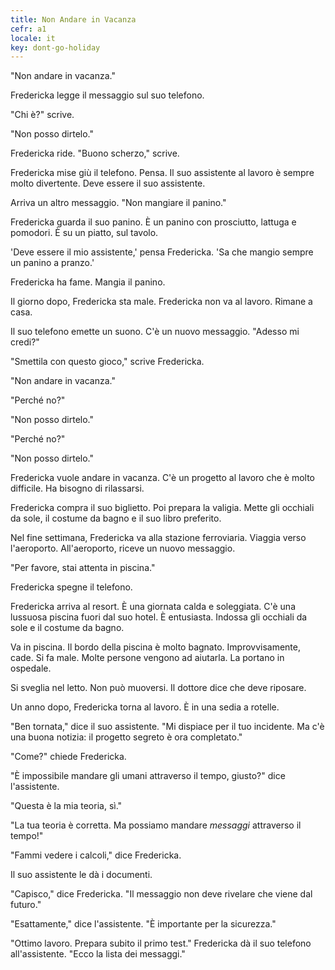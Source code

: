 ```yaml
---
title: Non Andare in Vacanza
cefr: a1
locale: it
key: dont-go-holiday
---
```


"Non andare in vacanza."

Fredericka legge il messaggio sul suo telefono.

"Chi è?" scrive.

"Non posso dirtelo."

Fredericka ride. "Buono scherzo," scrive.

Fredericka mise giù il telefono. Pensa. Il suo assistente al lavoro è sempre molto divertente. Deve essere il suo assistente.

Arriva un altro messaggio. "Non mangiare il panino."

Fredericka guarda il suo panino. È un panino con prosciutto, lattuga e pomodori. È su un piatto, sul tavolo.

'Deve essere il mio assistente,' pensa Fredericka. 'Sa che mangio sempre un panino a pranzo.'

Fredericka ha fame. Mangia il panino.

Il giorno dopo, Fredericka sta male. Fredericka non va al lavoro. Rimane a casa.

Il suo telefono emette un suono. C'è un nuovo messaggio. "Adesso mi credi?"

"Smettila con questo gioco," scrive Fredericka.

"Non andare in vacanza."

"Perché no?"

"Non posso dirtelo."

"Perché no?"

"Non posso dirtelo."

Fredericka vuole andare in vacanza. C'è un progetto al lavoro che è molto difficile. Ha bisogno di rilassarsi.

Fredericka compra il suo biglietto. Poi prepara la valigia. Mette gli occhiali da sole, il costume da bagno e il suo libro preferito.

Nel fine settimana, Fredericka va alla stazione ferroviaria. Viaggia verso l'aeroporto. All'aeroporto, riceve un nuovo messaggio.

"Per favore, stai attenta in piscina."

Fredericka spegne il telefono.

Fredericka arriva al resort. È una giornata calda e soleggiata. C'è una lussuosa piscina fuori dal suo hotel. È entusiasta. Indossa gli occhiali da sole e il costume da bagno.

Va in piscina. Il bordo della piscina è molto bagnato. Improvvisamente, cade. Si fa male. Molte persone vengono ad aiutarla. La portano in ospedale.

Si sveglia nel letto. Non può muoversi. Il dottore dice che deve riposare.

Un anno dopo, Fredericka torna al lavoro. È in una sedia a rotelle.

"Ben tornata," dice il suo assistente. "Mi dispiace per il tuo incidente. Ma c'è una buona notizia: il progetto segreto è ora completato."

"Come?" chiede Fredericka.

"È impossibile mandare gli umani attraverso il tempo, giusto?" dice l'assistente.

"Questa è la mia teoria, sì."

"La tua teoria è corretta. Ma possiamo mandare *messaggi* attraverso il tempo!"

"Fammi vedere i calcoli," dice Fredericka.

Il suo assistente le dà i documenti.

"Capisco," dice Fredericka. "Il messaggio non deve rivelare che viene dal futuro."

"Esattamente," dice l'assistente. "È importante per la sicurezza."

"Ottimo lavoro. Prepara subito il primo test." Fredericka dà il suo telefono all'assistente. "Ecco la lista dei messaggi."
